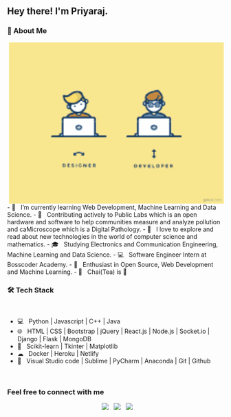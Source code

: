 <h2> Hey there! I'm Priyaraj.
<h3> 👨  About Me </h3>
<img align="right" alt="GIF" src="https://github.com/Priyaraj17/gif/blob/main/tenor.gif" width="500"/>
- 🔭 &nbsp; I’m currently learning Web Development, Machine Learning and Data Science.
- 📎 &nbsp; Contributing actively to Public Labs which is an open hardware and software to help communities measure and analyze pollution and caMicroscope which is a Digital                    Pathology. 
- 🤔  &nbsp; I love to explore and read about new technologies in the world of computer science and mathematics.
- 🎓 &nbsp; Studying Electronics and Communication Engineering, Machine Learning and Data Science.
- 💻 &nbsp; Software Engineer Intern at Bosscoder Academy.
- 🌱 &nbsp; Enthusiast in Open Source, Web Development and Machine Learning.
- 🍵 &nbsp; Chai(Tea) is 💟  

<h3>🛠 Tech Stack</h3>


<br>

- 💻  &nbsp; Python | Javascript | C++ | Java   
- 🌐  &nbsp; HTML | CSS | Bootstrap | jQuery | React.js | Node.js | Socket.io | Django | Flask | MongoDB
- 🐍  &nbsp; Scikit-learn | Tkinter | Matplotlib
- ☁  &nbsp; Docker | Heroku | Netlify
- 🔧  &nbsp; Visual Studio code | Sublime | PyCharm | Anaconda | Git | Github



</br>



<h3> Feel free to connect with me </h3>

<p align="center">
&nbsp;  <a href="https://instagram.com/priyaraj.17?igshid=1uxjsu45c6hf6" alt="Instagram"><img src="https://img.icons8.com/cotton/64/000000/instagram-new.png"/></a>
&nbsp;  <a href="https://www.linkedin.com/in/priyaraj-sharma-9a2101187"><img src="https://img.icons8.com/doodle/48/000000/linkedin--v2.png"/></a>
&nbsp;  <a href="mailto:priyaraj.17@outlook.com"><img src="https://img.icons8.com/doodle/48/000000/ms-outlook.png"/></a>

